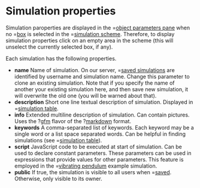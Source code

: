 # Simulation properties

Simulation paroperties are displayed in the =[object parameters pane](/doc#page/editorpane-prop)
when no =[box](/doc#page/general-items) is selected in the =[simulation scheme](/doc#page/editorpane-scheme).
Therefore, to display simulation properties click on an empty area in the scheme (this will unselect the currently selected box, if any).

Each simulation has the following properties.

* **name** Name of simulation. On our server, =[saved simulations](/doc#page/simfile-save) are identified by username and simulation name.
  Change this parameter to clone an existing simulation.
  Note that if you specify the name of another your existing simulation here,
  and then save new simulation, it will overwrite the old one (you will be warned about that).
* **description** Short one line textual description of simulation. Displayed in =[simulation table](/doc#page/simfile-table).
* **info** Extended multiline description of simulation. Can contain pictures. Uses the
  ?[gfm](https://help.github.com/articles/github-flavored-markdown) flavor of
  the ?[markdown](http://daringfireball.net/projects/markdown/) format.
* **keywords** A comma-separated list of keywords. Each keyword may be a single word or a list space separated words.
  Can be helpful in finding simulations (see =[simulation table](/doc#page/simfile-table)).
* **script** JavaScript code to be executed at start of simulation. Can be used to declare constant parameters.
  These parameters can be used in expressions that provide values for other parameters. This feature is employed in
  the =[vibrating pendulum](/editor?sim=vibrating-pendulum-psec) example simulation.
* **public** If true, the simulation is visible to all users when =[saved](/doc#page/simfile-save). Otherwise, only visible to its owner.
